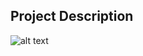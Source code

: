 ## Project Description

![alt text](https://github.com/learning-zone/Website-Templates/blob/master/assets/plain.png "plain")
